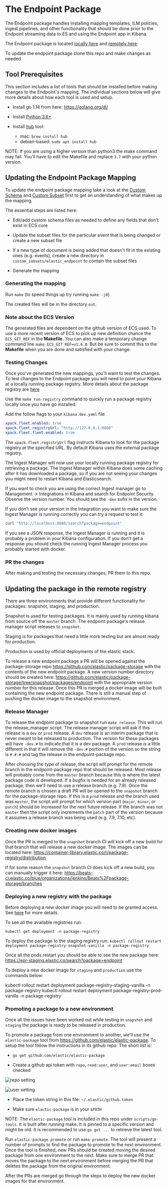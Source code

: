 # The Endpoint Package

The Endpoint package handles installing mapping templates, ILM policies, ingest pipelines, and other functionality
that should be done prior to the Endpoint streaming data to ES and using the Endpoint app in Kibana.

The Endpoint package is located [locally here](./package/endpoint) and [remotely here](https://github.com/elastic/package-storage/tree/production/packages/endpoint)

To update the endpoint package clone this repo and make changes as needed

## Tool Prerequisites

This section includes a list of tools that should be installed before making changes to the Endpoint's mapping.
The individual sections below will give more details about how each tool is used and setup.

- Install go 1.14 from here: <https://golang.org/dl/>

- Install [Python 3.6+](https://www.python.org/)

- Install [hub](https://github.com/github/hub) tool:
  - mac: `brew install hub`
  - debian-based: `sudo apt install hub`

NOTE: If you are using a higher version than python3 the make command may fail. You'll have to edit the Makefile and replace `3.7` with your python version.

## Updating the Endpoint Package Mapping

To update the endpoint package mapping take a look at the [Custom Schema](./custom_schemas/README.md) and
[Custom Subset](./custom_subsets/README.md) first to get an understanding of what makes up the mapping.

The essential steps are listed here:

- Edit/add custom schema files as needed to define any fields that don't exist in ECS core

- Update the subset files for the particular event that is being changed or create a new subset file

- If a new type of document is being added that doesn't fit in the existing ones (e.g. events),
  create a new directory in `custom_subsets/elastic_endpoint` to contain the subset files

- Generate the mapping

### Generating the mapping

Run `make` (to speed things up try running `make -j8`)

The created files will be in the directory `out`.

### Note about the ECS Version

The generated files are dependent on the github version of ECS used. To use a more recent version
of ECS to pick up new definition chance the `ECS_GIT_REF` in the **Makefile**. You can also
make a temporary change command line `make ECS_GIT_REF=v1.6.0`. But be sure to commit this to the
**Makefile** when you are done and satisfied with your change.

### Testing Changes

Once you've generated the new mappings, you'll want to test the changes. To test changes to the Endpoint package you will need to point your Kibana at a locally running package registry.
More details about the package registry are [here](https://github.com/elastic/package-registry/blob/master/README.md#running)

Use the `make run-registry` command to quickly run a package registry locally once you have go installed.

Add the follow flags to your `kibana.dev.yaml` file

```yaml
xpack.fleet.enabled: true
xpack.fleet.registryUrl: "http://127.0.0.1:8080"
xpack.fleet.fleet.enabled: true
```

The `xpack.fleet.registryUrl` flag instructs Kibana to look for the package registry at the specified URL.
By default Kibana uses the external package registry.

The Ingest Manager will now use your locally running package registry for retrieving a package. The Ingest Manager
within Kibana does some caching after it has downloaded a package, so if you are not seeing your changes you might
need to restart Kibana and Elasticsearch.

If you want to check you are using the correct Ingest manager go to Management -> Integrations in Kibana and search for Endpoint Security. Observe the version number. You should see the `-dev` sufix in the version.

If you don't see your version in the Integration you want to make sure the Ingest Manager is running correctly you can try a request to test it:

```bash
curl "http://localhost:8080/search?package=endpoint"
```

If you see a JSON response, the Ingest Manager is running and it is probably a problem in your Kibana configuration. If you don't get a response you should check the running Ingest Manager process you probably started with docker.

### PR the changes

After making and testing the necessary changes, PR them to this repo.

## Updating the package in the remote registry

There are three environments that provide different functionality for packages: snapshot, staging, and production.

Snapshot is used for testing packages. It is mainly used by running kibana from source off the `master` branch. The endpoint package's
release manager script releases to `snapshot`.

Staging is for packages that need a little more testing but are almost ready for production.

Production is used by official deployments of the elastic stack.

To release a new endpoint package a PR will be opened against the package-storage repo <https://github.com/elastic/package-storage> with
the contents of the new endpoint package. A new version number directory should be created here: <https://github.com/elastic/package-storage/tree/snapshot/packages/endpoint> with the appropriate version number for this release. Once this PR is merged a docker image will be built containing
the new endpoint package. There is still a manual step of pushing the docker image to the snapshot environment.

### Release Manager

To release the endpoint package to snapshot run `make release`. This will run the release_manager script. The release manager
script will ask if this release is a `dev` or `prod` release. A `dev` release is an interim package that is never meant to
be released to production. The version for these packages will have `-dev.#` to indicate that it is a dev package. A `prod`
release is a little different in that it will remove the `-dev.#` portion of the version so the string is `#.#.#` and tag the release in the
endpoint-package repo.

After choosing the type of release, the script will prompt for the remote branch in the endpoint-package repo that should be released. Most release will
probably come from the `master` branch because this is where the latest package code is developed. If a bugfix is needed for an already released package,
then we'll need to use a release branch (e.g. 7.9). Once the remote branch is chosen a draft PR will be opened to the `snapshot` branch for the package-storage repo.
If this is a `prod` release and the branch used was `master`, the script will prompt for which version part (`major`, `minor`, or `patch`) should be increased for the next
future release. If the branch was not `master` then the script only increments the `patch` part of the version because it
assumes a release branch was being used (e.g. 7.9, 7.10, etc).

### Creating new docker images

Once the PR is merged to the `snapshot` branch CI will kick off a new build for that branch that will release a new docker image.
The images can be located here: <https://container-library.elastic.co/r/package-registry/distribution>

If for some reason the `snapshot` branch CI does kick off a new build, you can manually trigger it here: <https://beats-ci.elastic.co/blue/organizations/jenkins/Beats%2Fpackage-storage/branches>

### Deploying a new registry with the package

Before deploying a new docker image you will need to be granted access. See [here](https://github.com/elastic/observability-dev/blob/master/docs/integrations/ingest-management/package-registry.md#getting-access) for more details.

To see all the available registries run:

`kubectl get deployment -n package-registry`

To deploy the package to the staging registry run: `kubectl rollout restart deployment package-registry-snapshot-vanilla -n package-registry`

Once all the pods restart you should be able to see the new package here: <https://epr-staging.elastic.co/search?package=endpoint>

To deploy a new docker image for `staging` and `production` use the commands below:

kubectl rollout restart deployment package-registry-staging-vanilla -n package-registry
kubectl rollout restart deployment package-registry-prod-vanilla -n package-registry

### Promoting a package to a new environment

Once all the issues have been worked out while testing in `snapshot` and `staging` the package is ready to be released in production.

To promote a package from one environment to another, we'll use the `elastic-package` tool from <https://github.com/elastic/elastic-package>. To setup
the tool follow the instructions in its github repo. The short list is:

- `go get github.com/elastic/elastic-package`

- Create a github api token with `repo`, `read:user`, and `user:email` boxes checked

![repo setting](./docs/token_repo.png)

![user setting](./docs/token_user.png)

- Place the token string in this file: `~/.elastic/github.token`

- Make sure `elastic-package` is in your `$PATH`

NOTE: The `elastic-package` tool is included in this repo under `scripts/go-tools`. It is built after running make. It is pinned to a specific version
and might be old. It is recommended to use `go get ...` to retrieve the latest tool.

Run `elastic-package promote` or run `make promote`. The tool will present a number of prompts to find the package to promote to the next environment.
Once the tool is finished, new PRs should be created moving the desired package from one environment to the next. Make sure to merge PR that
moves the package to the next environment before merging the PR that deletes the package from the original environment.

After the PRs are merged go through the steps to deploy the new docker images for that environment.
